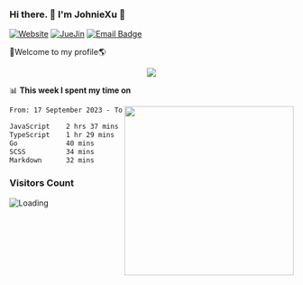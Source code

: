 ### Hi there. 👋 I'm JohnieXu :lemon:

[![Website](https://img.shields.io/badge/-Website-c14438?style=flat-square&logo=w&logoColor=white)](https://johniexu.github.io/)
[![JueJin](https://img.shields.io/badge/-JueJin-c14438?style=flat-square&logo=j&logoColor=white)](https://juejin.cn/user/2277843822444958)
[![Email Badge](https://img.shields.io/badge/-Email-c14438?style=flat-square&logo=Email&logoColor=white&link=mailto:281910378@qq.com)](mailto:281910378@qq.com)

🚀Welcome to my profile🌎

<center>
<img align='center' src="https://images.unsplash.com/photo-1690689636978-90d0f3592791?ixlib=rb-4.0.3&ixid=M3wxMjA3fDB8MHxwaG90by1wYWdlfHx8fGVufDB8fHx8fA%3D%3D&auto=format&fit=crop&w=2070&q=80">
</center>

📊 **This week I spent my time on**

<img align='right' width="300" src="https://github-readme-stats.vercel.app/api?username=JohnieXu&show_icons=true&title_color=fff&icon_color=79ff97&text_color=9f9f9f&bg_color=151515&count_private=true">

<!--START_SECTION:waka-->

```txt
From: 17 September 2023 - To: 24 September 2023

JavaScript    2 hrs 37 mins   █████████▒░░░░░░░░░░░░░░░   37.74 %
TypeScript    1 hr 29 mins    █████▒░░░░░░░░░░░░░░░░░░░   21.46 %
Go            40 mins         ██▒░░░░░░░░░░░░░░░░░░░░░░   09.57 %
SCSS          34 mins         ██░░░░░░░░░░░░░░░░░░░░░░░   08.34 %
Markdown      32 mins         ██░░░░░░░░░░░░░░░░░░░░░░░   07.78 %
```

<!--END_SECTION:waka-->

### Visitors Count
<img align="left" src = "https://profile-counter.glitch.me/JohnieXu/count.svg" alt ="Loading">
